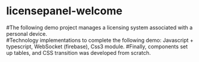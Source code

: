 # licensepanel-welcome

#The following demo project manages a licensing system associated with a personal device.  
#Technology implementations to complete the following demo: Javascript + typescript, WebSocket (firebase), Css3 module.
#Finally, components set up tables, and CSS transition was developed from scratch.

